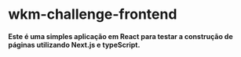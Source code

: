 # wkm-challenge-frontend

#### Este é uma simples aplicação em React para testar a construção de páginas utilizando Next.js e typeScript.
